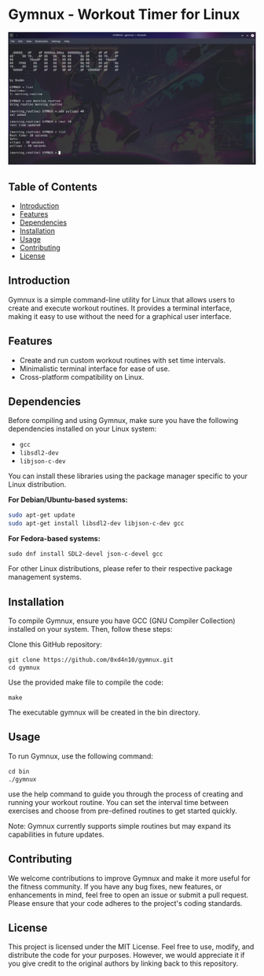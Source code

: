 # Gymnux - Workout Timer for Linux
![Screenshot](img/gymnux.png)
## Table of Contents

- [Introduction](#introduction)
- [Features](#features)
- [Dependencies](#dependencies)
- [Installation](#installation)
- [Usage](#usage)
- [Contributing](#contributing)
- [License](#license)

## Introduction

Gymnux is a simple command-line utility for Linux that allows users to create and execute workout routines. It provides a terminal interface, making it easy to use without the need for a graphical user interface.

## Features

- Create and run custom workout routines with set time intervals.
- Minimalistic terminal interface for ease of use.
- Cross-platform compatibility on Linux.

## Dependencies

Before compiling and using Gymnux, make sure you have the following dependencies installed on your Linux system:

- `gcc`
- `libsdl2-dev`
- `libjson-c-dev`

You can install these libraries using the package manager specific to your Linux distribution.

**For Debian/Ubuntu-based systems:**

```bash
sudo apt-get update
sudo apt-get install libsdl2-dev libjson-c-dev gcc
```

**For Fedora-based systems:**
```
sudo dnf install SDL2-devel json-c-devel gcc
```
For other Linux distributions, please refer to their respective package management systems.
## Installation

To compile Gymnux, ensure you have GCC (GNU Compiler Collection) installed on your system. Then, follow these steps:

Clone this GitHub repository:


```
git clone https://github.com/0xd4n10/gymnux.git
cd gymnux
```
Use the provided make file to compile the code:


```
make
````
The executable gymnux will be created in the bin directory.


## Usage

To run Gymnux, use the following command:

```
cd bin
./gymnux
```
use the help command to guide you through the process of creating and running your workout routine. You can set the interval time between exercises and choose from pre-defined routines to get started quickly.

Note: Gymnux currently supports simple routines but may expand its capabilities in future updates.
## Contributing

We welcome contributions to improve Gymnux and make it more useful for the fitness community. If you have any bug fixes, new features, or enhancements in mind, feel free to open an issue or submit a pull request. Please ensure that your code adheres to the project's coding standards.
## License

This project is licensed under the MIT License. Feel free to use, modify, and distribute the code for your purposes. However, we would appreciate it if you give credit to the original authors by linking back to this repository.
